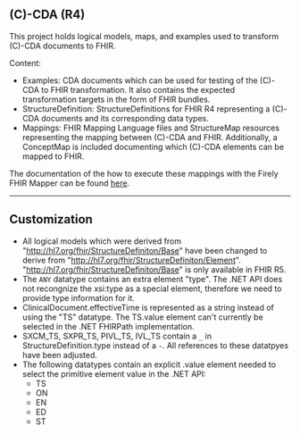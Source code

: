 ## (C)-CDA (R4)

This project holds logical models, maps, and examples used to transform (C)-CDA documents to FHIR.

Content:
- Examples: CDA documents which can be used for testing of the (C)-CDA to FHIR transformation. It also contains the expected transformation targets in the form of FHIR bundles.
- StructureDefinition: StructureDefinitions for FHIR R4 representing a (C)-CDA documents and its corresponding data types. 
- Mappings: FHIR Mapping Language files and StructureMap resources representing the mapping between (C)-CDA and FHIR. Additionally, a ConceptMap is included documenting which (C)-CDA elements can be mapped to FHIR.

The documentation of the how to execute these mappings with the Firely FHIR Mapper can be found [here](http://docs.simplifier.net/mappingengine/index.html).

---

## Customization

- All logical models which were derived from "http://hl7.org/fhir/StructureDefiniton/Base" have been changed to derive from "http://hl7.org/fhir/StructureDefiniton/Element". "http://hl7.org/fhir/StructureDefiniton/Base" is only available in FHIR R5.
- The `ANY` datatype contains an extra element "type". The .NET API does not recongnize the xsi:type as a special element, therefore we need to provide type information for it.
- ClinicalDocument.effectiveTime is represented as a string instead of using the "TS" datatype. The TS.value element can't currently be selected in the .NET FHIRPath implementation.
- SXCM_TS, SXPR_TS, PIVL_TS, IVL_TS contain a `_` in StructureDefinition.type instead of a `-`. All references to these datatpyes have been adjusted.
- The following datatypes contain an explicit .value element needed to select the primitive element value in the .NET API:
  * TS
  * ON
  * EN
  * ED
  * ST
